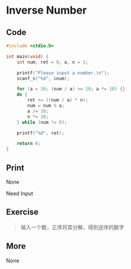 # Inverse Number

## Code

```C
#include <stdio.h>

int main(void) {
	int num, ret = 0, a, n = 1;

	printf("Please input a number.\n");
	scanf_s("%d", &num);

	for (a = 10; (num / a) >= 10; a *= 10) {}
	do {
		ret += ((num / a) * n);
		num = num % a;
		a /= 10;
		n *= 10;
	} while (num != 0);

	printf("%d", ret);

	return 0;
}
```

## Print

None

Need Input

## Exercise

> 输入一个数，正序将其分解，得到逆序的数字

## More

None


